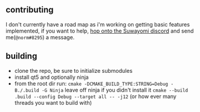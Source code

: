 ## contributing
I don't currently have a road map as i'm working on getting basic features implemented, if you want to help, [hop onto the Suwayomi discord](https://discord.gg/DDZdqZWaHA) and send me(`@norm#8295`) a message.

## building
- clone the repo, be sure to initialize submodules
- install qt5 and optionally ninja
- from the root dir run:
  `cmake -DCMAKE_BUILD_TYPE:STRING=Debug -B./.build -G Ninja` leave off ninja if you didn't install it
  `cmake --build .build --config Debug --target all -- -j12` (or how ever many threads you want to build with)
